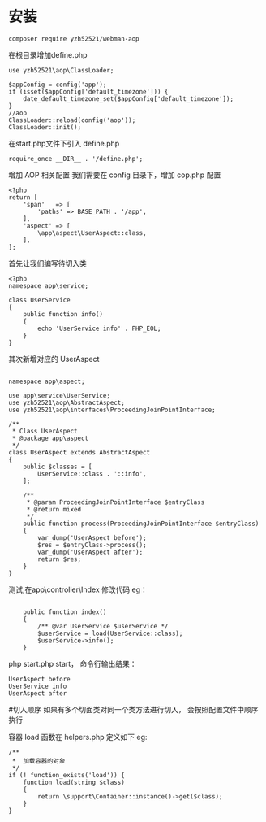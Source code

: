# 安装
```
composer require yzh52521/webman-aop
```
在根目录增加define.php
```
use yzh52521\aop\ClassLoader;

$appConfig = config('app');
if (isset($appConfig['default_timezone'])) {
    date_default_timezone_set($appConfig['default_timezone']);
}
//aop
ClassLoader::reload(config('aop'));
ClassLoader::init();
```

在start.php文件下引入 define.php
```
require_once __DIR__ . '/define.php';

```

增加 AOP 相关配置
我们需要在 config 目录下，增加 cop.php 配置
```
<?php
return [
    'span'   => [
        'paths' => BASE_PATH . '/app',
    ],
    'aspect' => [
        \app\aspect\UserAspect::class,
    ],
];
```
首先让我们编写待切入类 
```
<?php
namespace app\service;

class UserService
{
    public function info()
    {
        echo 'UserService info' . PHP_EOL;
    }
}
```
其次新增对应的 UserAspect

```

namespace app\aspect;

use app\service\UserService;
use yzh52521\aop\AbstractAspect;
use yzh52521\aop\interfaces\ProceedingJoinPointInterface;

/**
 * Class UserAspect
 * @package app\aspect
 */
class UserAspect extends AbstractAspect
{
    public $classes = [
        UserService::class . '::info',
    ];

    /**
     * @param ProceedingJoinPointInterface $entryClass
     * @return mixed
     */
    public function process(ProceedingJoinPointInterface $entryClass)
    {
        var_dump('UserAspect before');
        $res = $entryClass->process();
        var_dump('UserAspect after');
        return $res;
    }
}
```

测试,在app\controller\Index 修改代码 eg：

```

    public function index()
    {
        /** @var UserService $userService */
        $userService = load(UserService::class);
        $userService->info();
    }

```
php start.php start， 命令行输出结果：
```
UserAspect before 
UserService info
UserAspect after 
```
#切入顺序
如果有多个切面类对同一个类方法进行切入， 会按照配置文件中顺序执行

容器 load 函数在 helpers.php 定义如下 eg:
```
/**
 *  加载容器的对象
 */
if (! function_exists('load')) {
    function load(string $class)
    {
        return \support\Container::instance()->get($class);
    }
}
```



